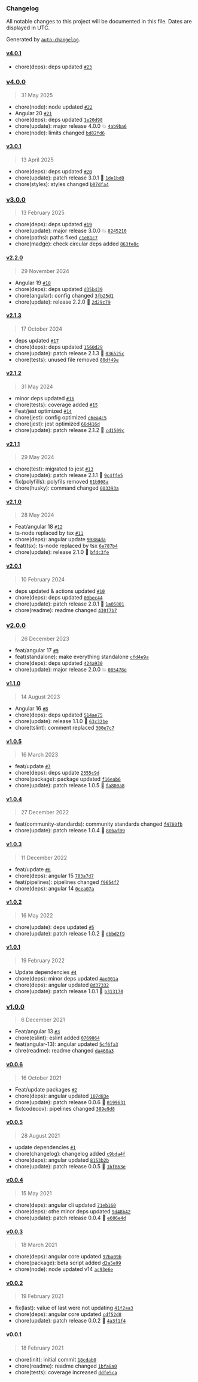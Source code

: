 ### Changelog

All notable changes to this project will be documented in this file. Dates are displayed in UTC.

Generated by [`auto-changelog`](https://github.com/CookPete/auto-changelog).

#### [v4.0.1](https://github.com/Celtian/ngx-repeat/compare/v4.0.0...v4.0.1)

- chore(deps): deps updated [`#23`](https://github.com/Celtian/ngx-repeat/pull/23)

### [v4.0.0](https://github.com/Celtian/ngx-repeat/compare/v3.0.1...v4.0.0)

> 31 May 2025

- chore(node): node updated [`#22`](https://github.com/Celtian/ngx-repeat/pull/22)
- Angular 20 [`#21`](https://github.com/Celtian/ngx-repeat/pull/21)
- chore(deps): deps updated [`1e20d98`](https://github.com/Celtian/ngx-repeat/commit/1e20d98655a322ec12fe4c1e9873bb83fbb079d0)
- chore(update): major release 4.0.0 💥 [`4ab9ba6`](https://github.com/Celtian/ngx-repeat/commit/4ab9ba6173c77b3c5d62d910c546eb3557e9410f)
- chore(node): limits changed [`bd82fd6`](https://github.com/Celtian/ngx-repeat/commit/bd82fd6c4382f5c94334fd3f0603c523b985f110)

#### [v3.0.1](https://github.com/Celtian/ngx-repeat/compare/v3.0.0...v3.0.1)

> 13 April 2025

- chore(deps): deps updated [`#20`](https://github.com/Celtian/ngx-repeat/pull/20)
- chore(update): patch release 3.0.1 🐛 [`1de1bd8`](https://github.com/Celtian/ngx-repeat/commit/1de1bd854827f6f4d6acbcf7f356ef01db3def9b)
- chore(styles): styles changed [`b07dfa4`](https://github.com/Celtian/ngx-repeat/commit/b07dfa468922d3eb594a98b315ffe2bb5863f68e)

### [v3.0.0](https://github.com/Celtian/ngx-repeat/compare/v2.2.0...v3.0.0)

> 13 February 2025

- chore(deps): deps updated [`#19`](https://github.com/Celtian/ngx-repeat/pull/19)
- chore(update): major release 3.0.0 💥 [`8245210`](https://github.com/Celtian/ngx-repeat/commit/8245210a72f8875463a6628078f8d4da646cdbc1)
- chore(paths): paths fixed [`c1e81c7`](https://github.com/Celtian/ngx-repeat/commit/c1e81c7457abc29ef7d695420e7eddca11015fbd)
- chore(madge): check circular deps added [`863fe8c`](https://github.com/Celtian/ngx-repeat/commit/863fe8cb4b0a7a8c1dae5ed11cbf9518227a7f0d)

#### [v2.2.0](https://github.com/Celtian/ngx-repeat/compare/v2.1.3...v2.2.0)

> 29 November 2024

- Angular 19 [`#18`](https://github.com/Celtian/ngx-repeat/pull/18)
- chore(deps): deps updated [`d35b439`](https://github.com/Celtian/ngx-repeat/commit/d35b439beb5f3b946406bdfe9602f0a2d0786b6e)
- chore(angular): config changed [`3fb25d1`](https://github.com/Celtian/ngx-repeat/commit/3fb25d1a6e39f29a2204a4014fa7cacfb6bdc1d7)
- chore(update): release 2.2.0 🚀 [`2d29c79`](https://github.com/Celtian/ngx-repeat/commit/2d29c799d064174bffddf6efe69fe9cf9b8ca30e)

#### [v2.1.3](https://github.com/Celtian/ngx-repeat/compare/v2.1.2...v2.1.3)

> 17 October 2024

- deps updated [`#17`](https://github.com/Celtian/ngx-repeat/pull/17)
- chore(deps): deps updated [`1560d29`](https://github.com/Celtian/ngx-repeat/commit/1560d297a5d150d0c1330366bb8155dc35891e22)
- chore(update): patch release 2.1.3 🐛 [`036525c`](https://github.com/Celtian/ngx-repeat/commit/036525cde6ec8fa13ffc1e39aae44ecdfbc6f93c)
- chore(tests): unused file removed [`80df49e`](https://github.com/Celtian/ngx-repeat/commit/80df49eba19d6a675c7f33e1927b14315fbe2038)

#### [v2.1.2](https://github.com/Celtian/ngx-repeat/compare/v2.1.1...v2.1.2)

> 31 May 2024

- minor deps updated [`#16`](https://github.com/Celtian/ngx-repeat/pull/16)
- chore(tests): coverage added [`#15`](https://github.com/Celtian/ngx-repeat/pull/15)
- Feat/jest optimized [`#14`](https://github.com/Celtian/ngx-repeat/pull/14)
- chore(jest): config optimized [`c6ea4c5`](https://github.com/Celtian/ngx-repeat/commit/c6ea4c583b07ec8358369eac59e076fe3a8eb9dd)
- chore(jest): jest optimized [`66d416d`](https://github.com/Celtian/ngx-repeat/commit/66d416d6028ef36e3018ecce26e2b7accfa6a307)
- chore(update): patch release 2.1.2 🐛 [`cd1509c`](https://github.com/Celtian/ngx-repeat/commit/cd1509c23f232f1557b8eb1f165e0a7204e49d12)

#### [v2.1.1](https://github.com/Celtian/ngx-repeat/compare/v2.1.0...v2.1.1)

> 29 May 2024

- chore(test): migrated to jest [`#13`](https://github.com/Celtian/ngx-repeat/pull/13)
- chore(update): patch release 2.1.1 🐛 [`9c4ffe5`](https://github.com/Celtian/ngx-repeat/commit/9c4ffe53d5ab93e04763615d84b2a04673e1a7a3)
- fix(polyfills): polyfils removed [`61b908a`](https://github.com/Celtian/ngx-repeat/commit/61b908a2cf42aba7be60d5d6487f2a722e7d6155)
- chore(husky): command changed [`003393a`](https://github.com/Celtian/ngx-repeat/commit/003393ae654940fd95619dd0ab402ad4259e7930)

#### [v2.1.0](https://github.com/Celtian/ngx-repeat/compare/v2.0.1...v2.1.0)

> 28 May 2024

- Feat/angular 18 [`#12`](https://github.com/Celtian/ngx-repeat/pull/12)
- ts-node replaced by tsx [`#11`](https://github.com/Celtian/ngx-repeat/pull/11)
- chore(deps): angular update [`99884da`](https://github.com/Celtian/ngx-repeat/commit/99884daa53ae00a4b9ce90a89c67617ee0412a70)
- feat(tsx): ts-node replaced by tsx [`6e787b4`](https://github.com/Celtian/ngx-repeat/commit/6e787b4b9b139c0b0ae2838405ef399ca1bca0cc)
- chore(update): release 2.1.0 🚀 [`bfdc3fe`](https://github.com/Celtian/ngx-repeat/commit/bfdc3fedacc1ed2f24d026a6f4e14b8409b511f1)

#### [v2.0.1](https://github.com/Celtian/ngx-repeat/compare/v2.0.0...v2.0.1)

> 10 February 2024

- deps updated & actions updated [`#10`](https://github.com/Celtian/ngx-repeat/pull/10)
- chore(deps): deps updated [`00bec44`](https://github.com/Celtian/ngx-repeat/commit/00bec44052090a2cbed421496f450935984ddf68)
- chore(update): patch release 2.0.1 🐛 [`1a05801`](https://github.com/Celtian/ngx-repeat/commit/1a0580162b7b1d2b982606bebd2bf1380c08452a)
- chore(readme): readme changed [`430f7b7`](https://github.com/Celtian/ngx-repeat/commit/430f7b713d2ccceb9f920619fbb878f9a56f1a04)

### [v2.0.0](https://github.com/Celtian/ngx-repeat/compare/v1.1.0...v2.0.0)

> 26 December 2023

- feat/angular 17 [`#9`](https://github.com/Celtian/ngx-repeat/pull/9)
- feat(standalone): make everything standalone [`cfd4e9a`](https://github.com/Celtian/ngx-repeat/commit/cfd4e9aa1a6c6c82553bcdecc67d483654ea5857)
- chore(deps): deps updated [`424a930`](https://github.com/Celtian/ngx-repeat/commit/424a930663322086fc740858a9863fc18367840d)
- chore(update): major release 2.0.0 💥 [`085478e`](https://github.com/Celtian/ngx-repeat/commit/085478e05d934f998fcee08cb42ddfef2d921b3e)

#### [v1.1.0](https://github.com/Celtian/ngx-repeat/compare/v1.0.5...v1.1.0)

> 14 August 2023

- Angular 16 [`#8`](https://github.com/Celtian/ngx-repeat/pull/8)
- chore(deps): deps updated [`514ae75`](https://github.com/Celtian/ngx-repeat/commit/514ae758bf81a02d0ea3bc9ffe05da38bc4b51cb)
- chore(update): release 1.1.0 🚀 [`63c321e`](https://github.com/Celtian/ngx-repeat/commit/63c321e04563723f279c5b9139603453d782118d)
- chore(tslint): comment replaced [`300e7c7`](https://github.com/Celtian/ngx-repeat/commit/300e7c7ee2feb482db76374951ac7a72fda33f78)

#### [v1.0.5](https://github.com/Celtian/ngx-repeat/compare/v1.0.4...v1.0.5)

> 16 March 2023

- feat/update [`#7`](https://github.com/Celtian/ngx-repeat/pull/7)
- chore(deps): deps update [`2355c9d`](https://github.com/Celtian/ngx-repeat/commit/2355c9d3bcc4baa28f8cb2b86ba2805aed003f98)
- chore(package): package updated [`f16eab6`](https://github.com/Celtian/ngx-repeat/commit/f16eab6b9f702c1c12694d9178846256aecd9428)
- chore(update): patch release 1.0.5 🐛 [`fa800a8`](https://github.com/Celtian/ngx-repeat/commit/fa800a8c2daa43f6bc502b77be15ad9c7bb94507)

#### [v1.0.4](https://github.com/Celtian/ngx-repeat/compare/v1.0.3...v1.0.4)

> 27 December 2022

- feat(community-standards): community standards changed [`f4780fb`](https://github.com/Celtian/ngx-repeat/commit/f4780fb31346b8576dca1cd75c083a2e065eb9f6)
- chore(update): patch release 1.0.4 🐛 [`80baf09`](https://github.com/Celtian/ngx-repeat/commit/80baf09325725340a5d7a838e7f0037257de3d02)

#### [v1.0.3](https://github.com/Celtian/ngx-repeat/compare/v1.0.2...v1.0.3)

> 11 December 2022

- feat/update [`#6`](https://github.com/Celtian/ngx-repeat/pull/6)
- chore(deps): angular 15 [`783a7d7`](https://github.com/Celtian/ngx-repeat/commit/783a7d76f84221bfd5776a41434f6ccfd00c8a5c)
- feat(pipelines): pipelines changed [`f9654f7`](https://github.com/Celtian/ngx-repeat/commit/f9654f7799092439c59e7251805469ff7ffc1603)
- chore(deps): angular 14 [`0cea07a`](https://github.com/Celtian/ngx-repeat/commit/0cea07abdf99c0c0a3f3b2a3c7cea8b8a463ab61)

#### [v1.0.2](https://github.com/Celtian/ngx-repeat/compare/v1.0.1...v1.0.2)

> 16 May 2022

- chore(update): deps updated [`#5`](https://github.com/Celtian/ngx-repeat/pull/5)
- chore(update): patch release 1.0.2 🐛 [`dbbd2f9`](https://github.com/Celtian/ngx-repeat/commit/dbbd2f9869f373edbcc838610aa8282fa3411a3d)

#### [v1.0.1](https://github.com/Celtian/ngx-repeat/compare/v1.0.0...v1.0.1)

> 19 February 2022

- Update dependencies [`#4`](https://github.com/Celtian/ngx-repeat/pull/4)
- chore(deps): minor deps updated [`4ae001a`](https://github.com/Celtian/ngx-repeat/commit/4ae001af922e254fb2a10fd83b7ca3dba1ebd9d2)
- chore(deps): angular updated [`8d37332`](https://github.com/Celtian/ngx-repeat/commit/8d37332af44f55662e81d3186cd0660e87e59a7c)
- chore(update): patch release 1.0.1 🐛 [`b313170`](https://github.com/Celtian/ngx-repeat/commit/b313170b5f6e9dcc24cdd0d7adf7fb00c202cd61)

### [v1.0.0](https://github.com/Celtian/ngx-repeat/compare/v0.0.6...v1.0.0)

> 6 December 2021

- Feat/angular 13 [`#3`](https://github.com/Celtian/ngx-repeat/pull/3)
- chore(eslint): eslint added [`0769864`](https://github.com/Celtian/ngx-repeat/commit/0769864fd450117c271f6869c2d60a32e07e62fc)
- feat(angular-13): angular updated [`5cf6fa3`](https://github.com/Celtian/ngx-repeat/commit/5cf6fa32b11ebe9378c45faf0d2aef6706b3f970)
- chre(readme): readme changed [`da460a3`](https://github.com/Celtian/ngx-repeat/commit/da460a3d80c047f86e12a9eb4044e0c5bbdafaec)

#### [v0.0.6](https://github.com/Celtian/ngx-repeat/compare/v0.0.5...v0.0.6)

> 16 October 2021

- Feat/update packages [`#2`](https://github.com/Celtian/ngx-repeat/pull/2)
- chore(deps): angular updated [`107d83e`](https://github.com/Celtian/ngx-repeat/commit/107d83eb451c5f88afcfddb7b2c30d2604302454)
- chore(update): patch release 0.0.6 🐛 [`0199631`](https://github.com/Celtian/ngx-repeat/commit/0199631e5f5aa9beb7bde6716bebf9de16c6719a)
- fix(codecov): pipelines changed [`389e9d8`](https://github.com/Celtian/ngx-repeat/commit/389e9d8ba52dea7edb2095b454469c354ed975b9)

#### [v0.0.5](https://github.com/Celtian/ngx-repeat/compare/v0.0.4...v0.0.5)

> 28 August 2021

- update dependencies [`#1`](https://github.com/Celtian/ngx-repeat/pull/1)
- chore(changelog): changelog added [`c9bda4f`](https://github.com/Celtian/ngx-repeat/commit/c9bda4ffc75adfed4df41931f3085092eca69e78)
- chore(deps): angular updated [`8153b2b`](https://github.com/Celtian/ngx-repeat/commit/8153b2bf84364240d30c76357fa01f548fe724a1)
- chore(update): patch release 0.0.5 🐛 [`1bf863e`](https://github.com/Celtian/ngx-repeat/commit/1bf863e8693647613bf6c33711c9c85697306141)

#### [v0.0.4](https://github.com/Celtian/ngx-repeat/compare/v0.0.3...v0.0.4)

> 15 May 2021

- chore(deps): angular cli updated [`71eb160`](https://github.com/Celtian/ngx-repeat/commit/71eb16002564e7029ea3c5af8fa9d3ba1aec5043)
- chore(deps): othe minor deps updated [`9d48b42`](https://github.com/Celtian/ngx-repeat/commit/9d48b4297d1dd13ca1339c31416d2e37b80a5136)
- chore(update): patch release 0.0.4 🐛 [`e606e4d`](https://github.com/Celtian/ngx-repeat/commit/e606e4df15240e921b432515dcab27f48af9d787)

#### [v0.0.3](https://github.com/Celtian/ngx-repeat/compare/v0.0.2...v0.0.3)

> 18 March 2021

- chore(deps): angular core updated [`97ba09b`](https://github.com/Celtian/ngx-repeat/commit/97ba09b8c4656abee8cece4cfa684484002305dc)
- chore(package): beta script added [`d2a5e99`](https://github.com/Celtian/ngx-repeat/commit/d2a5e991c68266e41e22bd08dc2b7e5423b73a78)
- chore(node): node updated v14 [`ac93e6e`](https://github.com/Celtian/ngx-repeat/commit/ac93e6ea6e994e30fcf1bd269c719f15039b1e1e)

#### [v0.0.2](https://github.com/Celtian/ngx-repeat/compare/v0.0.1...v0.0.2)

> 19 February 2021

- fix(last): value of last were not updating [`41f2aa3`](https://github.com/Celtian/ngx-repeat/commit/41f2aa346fe0f936ec9f052f536d8fe981bf4393)
- chore(deps): angular core updated [`cdf52d8`](https://github.com/Celtian/ngx-repeat/commit/cdf52d834e3ee770ff81b94b50e2931e33664251)
- chore(update): patch release 0.0.2 🐛 [`4a3f1f4`](https://github.com/Celtian/ngx-repeat/commit/4a3f1f46ebe330c2db03631ba0b018173a68aef1)

#### v0.0.1

> 18 February 2021

- chore(init): initial commit [`18cdab0`](https://github.com/Celtian/ngx-repeat/commit/18cdab07922b185017622ee39efe6c3413268bf6)
- chore(readme): readme changed [`1bfa8a0`](https://github.com/Celtian/ngx-repeat/commit/1bfa8a0bc510340bb88991403686cb575fb65c41)
- chore(tests): coverage increased [`ddfe5ca`](https://github.com/Celtian/ngx-repeat/commit/ddfe5cacadb46673349902dc8e3e558d3a511113)
